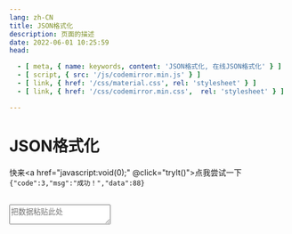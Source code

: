 ```yaml
---
lang: zh-CN
title: JSON格式化
description: 页面的描述
date: 2022-06-01 10:25:59
head:

  - [ meta, { name: keywords, content: 'JSON格式化, 在线JSON格式化' } ]
  - [ script, { src: '/js/codemirror.min.js' } ]
  - [ link, { href: '/css/material.css', rel: 'stylesheet' } ]
  - [ link, { href: '/css/codemirror.min.css',  rel: 'stylesheet' } ]

---
```


# JSON格式化

快来<a href="javascript:void(0);" @click="tryIt()">点我尝试一下</a>`{"code":3,"msg":"成功！","data":88}`


<br>
<label class="jf">
   <textarea class="jf-textarea" id="jf-textarea" ref="value" placeholder="把数据粘贴此处"></textarea>
</label>
<br><br>
<div>
    <M-Button @click="format()" text="格式化" type="primary"></M-Button>
    &nbsp;&nbsp; 
    <M-Button @click="clear()" text="重置"></M-Button>
</div>
<br>

<script>
let editor;
let output;
export default {
  name: 'JsonFormat',
  data(){
    return {
    };
  },
  methods: {
        format() {
            const input = editor.getValue();
            if(!input) {
                return;
            }
            let parse;
            try {
                parse = JSON.parse(input);
            } catch (e) {
                console.log(e);
                $warning("数据格式有误，请先检查！");
                return;
            }
            output.setValue(this.text = JSON.stringify(parse, undefined, 3));
            $('.copy').click();
        },
        clear() {
            output.setValue("");
        },
        tryIt(){
            output.setValue('{"code":3,"msg":"成功！","data":88}');
            this.format();
        }
  },
  mounted() {
        this.$refs.value.focus();

        CodeMirror.defineMode("json", function(config, parserConfig) {
            function tokenBase(stream, state) {
                if (stream.eatSpace()) return null;
                 if (stream.match(/"(?:[^\\"]|\\.)*"/)) {
                    if (stream.match(/:/, false)) {
                        return "variable";
                    }
                    return "string";
                }
                if (stream.match(/-?\d+\.?\d*(e[-+]?\d+)?/)) {
                    return "number";
                }
                if (stream.match(/[\[\]{}]/)) {
                    return "bracket";
                }
                if (stream.match(/[:,]/)) {
                    return "punctuation";
                }
                if (stream.match(/(true|false|null)\b/)) {
                    return "atom";
                }
                stream.next();
                return null;
            }
            return {
                startState: function() {
                    return {};
                },
                token: tokenBase,
                indent: function() {
                    return 0;
                },
                electricChars: "{}[]:,"
            };
        });
        let textarea = document.getElementById('jf-textarea');
        editor = CodeMirror.fromTextArea(textarea, {
            mode: 'json', 
            lineNumbers: false, 
            theme: "default",
            matchBrackets: true, 
            indentWithTabs: true, 
            smartIndent: true,   
        });
        output = editor.getDoc();
  },
}
</script>

<style>
    .jf .CodeMirror {
        border: 1px solid var(--c-border);
        background-color: var(--c-bg);
        transition: background-color var(--t-color),border-color var(--t-color);
        font-family: monospace;
        font-size: 14px;
        padding: 0.5em;
        border-radius: 5px;
        min-height: 100px;
        height: 400px;
        max-height: 600px;
        resize: vertical;
    }
    .jf .CodeMirror-line{
         color: var(--c-text) !important;
    }
    .jf .CodeMirror-linenumbers {
        display: none;
    }
    .jf  .cm-variable {
        color: var(--c-brand) !important;
    }
    .jf .cm-string {
        color: var(--c-text) !important;
    }
   .jf  .cm-number {
        color: var(--c-text-lighter) !important;
    }
</style>

<Comment></Comment>
